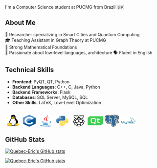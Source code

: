 
I'm a Computer Science student at PUCMG from Brazil 🇧🇷

## About Me
🔬 Researcher specializing in Smart Cities and Quantum Computing  
🎓 Teaching Assistant in Graph Theory at PUCMG  
🔢 Strong Mathematical Foundations  
🔧 Passionate about low-level languages, architecture 
🗣 Fluent in English  

## Technical Skills
- **Frontend**: PyQT, QT, Python
- **Backend Languages**: C++, C, Java, Python
- **Backend Frameworks**: Flask
- **Databases**: SQL Server, MySQL, SQL
- **Other Skills**: LaTeX, Low-Level Optimization  

</div>

  <div style="display: inline_block"><br>
  <img align="center" alt="Eric-lang1" height="40" width="50" src="https://github.com/devicons/devicon/blob/master/icons/linux/linux-original.svg">
  <img align="center" alt="Eric-lang1" height="40" width="50" src="https://github.com/devicons/devicon/blob/master/icons/c/c-original.svg">
  <img align="center" alt="Eric-lang1" height="40" width="50" src="https://github.com/devicons/devicon/blob/master/icons/java/java-original.svg">
  <img align="center" alt="Eric-lang1" height="40" width="50" src="https://github.com/devicons/devicon/blob/master/icons/python/python-original.svg">
    <img align="center" alt="Eric-lang1" height="40" width="50" src="https://github.com/devicons/devicon/blob/master/icons/raspberrypi/raspberrypi-line.svg">
  <img align="center" alt="Eric-lang1" height="40" width="50" src="https://github.com/devicons/devicon/blob/master/icons/qt/qt-original.svg">
  <img align="center" alt="Eric-lang1" height="40" width="50" src="https://github.com/devicons/devicon/blob/master/icons/postgresql/postgresql-original.svg">
     <img align="center" alt="Eric-lang1" height="40" width="50" src="https://github.com/devicons/devicon/blob/master/icons/mysql/mysql-plain-wordmark.svg">
</div>
  


## GitHub Stats
[![Quebec-Eric's GitHub stats](https://github-readme-stats.vercel.app/api?username=Quebec-Eric&show_icons=true&theme=chartreuse-dark&include_all_commits=true&count_private=true)](https://github.com/Quebec-Eric)

[![Quebec-Eric's GitHub stats](https://github-readme-stats.vercel.app/api/top-langs/?username=Quebec-Eric&&layout=compact&hide=shell&theme=chartreuse-dark)](https://github.com/Quebec-Eric)



  


